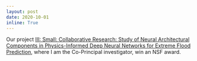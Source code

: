 ```yaml
---
layout: post
date: 2020-10-01
inline: True
---
```



Our project [III: Small: Collaborative Research: Study of Neural Architectural Components in Physics-Informed Deep Neural Networks for Extreme Flood Prediction](https://www.nsf.gov/awardsearch/showAward?AWD_ID=2008202&HistoricalAwards=false), where I am the Co-Principal investigator, win an NSF award.